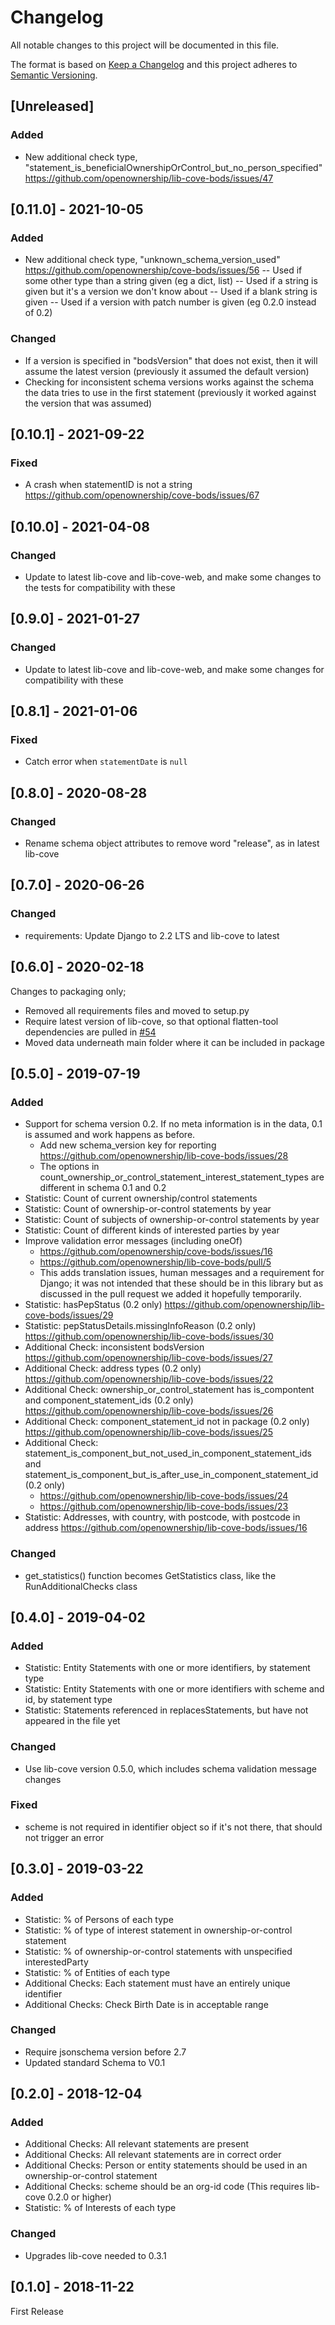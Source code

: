 # Changelog

All notable changes to this project will be documented in this file.

The format is based on [Keep a Changelog](http://keepachangelog.com/en/1.0.0/)
and this project adheres to [Semantic Versioning](http://semver.org/spec/v2.0.0.html).

## [Unreleased]

### Added

- New additional check type, "statement_is_beneficialOwnershipOrControl_but_no_person_specified" https://github.com/openownership/lib-cove-bods/issues/47

## [0.11.0] - 2021-10-05

### Added

- New additional check type, "unknown_schema_version_used" https://github.com/openownership/cove-bods/issues/56
-- Used if some other type than a string given (eg a dict, list)
-- Used if a string is given but it's a version we don't know about
-- Used if a blank string is given
-- Used if a version with patch number is given (eg 0.2.0 instead of 0.2)

### Changed

- If a version is specified in "bodsVersion" that does not exist, then it will assume the latest version
  (previously it assumed the default version)
- Checking for inconsistent schema versions works against the schema the data tries to use in the first statement
  (previously it worked against the version that was assumed)

## [0.10.1] - 2021-09-22

### Fixed

- A crash when statementID is not a string https://github.com/openownership/cove-bods/issues/67

## [0.10.0] - 2021-04-08

### Changed

- Update to latest lib-cove and lib-cove-web, and make some changes to the tests for compatibility with these

## [0.9.0] - 2021-01-27

### Changed

- Update to latest lib-cove and lib-cove-web, and make some changes for compatibility with these

## [0.8.1] - 2021-01-06

### Fixed

- Catch error when `statementDate` is `null`

## [0.8.0] - 2020-08-28

### Changed

- Rename schema object attributes to remove word "release", as in latest lib-cove

## [0.7.0] - 2020-06-26

### Changed

- requirements: Update Django to 2.2 LTS and lib-cove to latest

## [0.6.0] - 2020-02-18

Changes to packaging only; 

- Removed all requirements files and moved to setup.py
- Require latest version of lib-cove, so that optional flatten-tool dependencies are pulled in [#54](https://github.com/openownership/lib-cove-bods/pull/54#issuecomment-585303356)
- Moved data underneath main folder where it can be included in package

## [0.5.0] - 2019-07-19

### Added

- Support for schema version 0.2.
  If no meta information is in the data, 0.1 is assumed and work happens as before.
  - Add new schema_version key for reporting https://github.com/openownership/lib-cove-bods/issues/28
  - The options in count_ownership_or_control_statement_interest_statement_types are different in schema 0.1 and 0.2
- Statistic: Count of current ownership/control statements
- Statistic: Count of ownership-or-control statements by year
- Statistic: Count of subjects of ownership-or-control statements by year
- Statistic: Count of different kinds of interested parties by year
- Improve validation error messages (including oneOf)
  - https://github.com/openownership/cove-bods/issues/16
  - https://github.com/openownership/lib-cove-bods/pull/5
  - This adds translation issues, human messages and a requirement for Django; it was not intended that these should be in this library but as discussed in the pull request we added it hopefully temporarily.
- Statistic: hasPepStatus (0.2 only) https://github.com/openownership/lib-cove-bods/issues/29
- Statistic: pepStatusDetails.missingInfoReason (0.2 only) https://github.com/openownership/lib-cove-bods/issues/30
- Additional Check: inconsistent bodsVersion https://github.com/openownership/lib-cove-bods/issues/27
- Additional Check: address types (0.2 only) https://github.com/openownership/lib-cove-bods/issues/22
- Additional Check: ownership_or_control_statement has is_compontent and component_statement_ids (0.2 only) https://github.com/openownership/lib-cove-bods/issues/26
- Additional Check: component_statement_id not in package (0.2 only) https://github.com/openownership/lib-cove-bods/issues/25
- Additional Check: statement_is_component_but_not_used_in_component_statement_ids and statement_is_component_but_is_after_use_in_component_statement_id (0.2 only) 
  - https://github.com/openownership/lib-cove-bods/issues/24
  - https://github.com/openownership/lib-cove-bods/issues/23
- Statistic: Addresses, with country, with postcode, with postcode in address https://github.com/openownership/lib-cove-bods/issues/16

### Changed

- get_statistics() function becomes GetStatistics class, like the RunAdditionalChecks class

## [0.4.0] - 2019-04-02

### Added

- Statistic: Entity Statements with one or more identifiers, by statement type
- Statistic: Entity Statements with one or more identifiers with scheme and id, by statement type
- Statistic: Statements referenced in replacesStatements, but have not appeared in the file yet

### Changed

- Use lib-cove version 0.5.0, which includes schema validation message changes

### Fixed

- scheme is not required in identifier object so if it's not there, that should not trigger an error

## [0.3.0] - 2019-03-22

### Added

- Statistic: % of Persons of each type
- Statistic: % of type of interest statement in ownership-or-control statement
- Statistic: % of ownership-or-control statements with unspecified interestedParty
- Statistic: % of Entities of each type
- Additional Checks: Each statement must have an entirely unique identifier
- Additional Checks: Check Birth Date is in acceptable range

### Changed

- Require jsonschema version before 2.7
- Updated standard Schema to V0.1

## [0.2.0] - 2018-12-04

### Added

- Additional Checks: All relevant statements are present
- Additional Checks: All relevant statements are in correct order
- Additional Checks: Person or entity statements should be used in an ownership-or-control statement
- Additional Checks: scheme should be an org-id code (This requires lib-cove 0.2.0 or higher)
- Statistic: % of Interests of each type

### Changed

- Upgrades lib-cove needed to 0.3.1

## [0.1.0] - 2018-11-22

First Release
